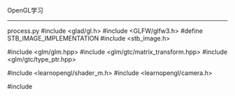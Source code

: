 OpenGL学习
***
process.py
#include <glad/gl.h>
#include <GLFW/glfw3.h>
#define STB_IMAGE_IMPLEMENTATION
#include <stb_image.h>

#include <glm/glm.hpp>
#include <glm/gtc/matrix_transform.hpp>
#include <glm/gtc/type_ptr.hpp>

#include <learnopengl/shader_m.h>
#include <learnopengl/camera.h>

#include <iostream>
